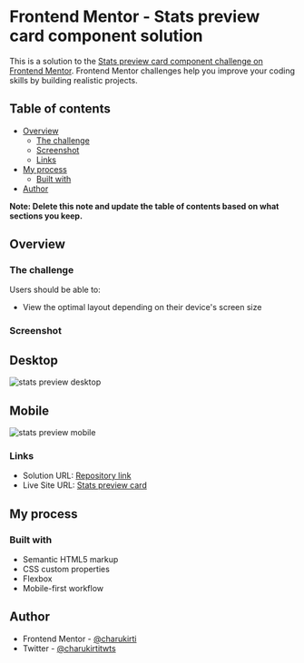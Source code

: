 # Frontend Mentor - Stats preview card component solution

This is a solution to the [Stats preview card component challenge on Frontend Mentor](https://www.frontendmentor.io/challenges/stats-preview-card-component-8JqbgoU62). Frontend Mentor challenges help you improve your coding skills by building realistic projects. 

## Table of contents

- [Overview](#overview)
  - [The challenge](#the-challenge)
  - [Screenshot](#screenshot)
  - [Links](#links)
- [My process](#my-process)
  - [Built with](#built-with)
- [Author](#author)

**Note: Delete this note and update the table of contents based on what sections you keep.**

## Overview

### The challenge

Users should be able to:

- View the optimal layout depending on their device's screen size

### Screenshot
## Desktop
![stats preview desktop](https://user-images.githubusercontent.com/108792404/219347479-42db4540-a8b9-4f72-9db4-7bec61cd85ae.png)
## Mobile
![stats preview mobile](https://user-images.githubusercontent.com/108792404/219350093-18740745-a1d6-4071-ab66-a2ca38019e13.png)



### Links

- Solution URL: [Repository link](https://github.com/charukirti/Frontend-Mentor-Stats-Preview-Card-Challenge)
- Live Site URL: [Stats preview card](https://fm-stats-preview-card-challenge.netlify.app/)

## My process

### Built with

- Semantic HTML5 markup
- CSS custom properties
- Flexbox
- Mobile-first workflow

## Author

- Frontend Mentor - [@charukirti](https://www.frontendmentor.io/profile/charukirti)
- Twitter - [@charukirtitwts](https://www.twitter.com/charukirtitwts)


